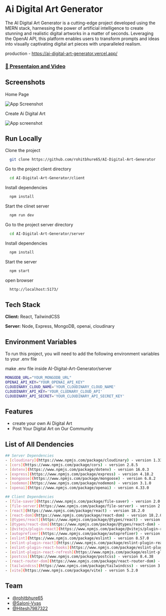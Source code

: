 
# Ai Digital Art Generator

The AI Digital Art Generator is a cutting-edge project developed using the MERN stack, harnessing the power of artificial intelligence to create stunning and realistic digital artworks in a matter of seconds. Leveraging the OpenAI API, this platform enables users to transform prompts and ideas into visually captivating digital art pieces with unparalleled realism.

production - https://ai-digital-art-generator.vercel.app/

### [🚀 Presentaion and Video](https://www.youtube.com/watch?v=3LzZo4XrjYU)

## Screenshots

Home Page

![App Screenshot](https://res.cloudinary.com/dmuwerefm/image/upload/v1712491519/tf4jldjrtxrzq6ubetmp.png)

Create Ai Digital Art

![App screenshot](https://res.cloudinary.com/dmuwerefm/image/upload/v1712491499/rnk5dqhgnchomreadgmg.png)


## Run Locally

Clone the project

```bash
  git clone https://github.com/rohitbhure65/AI-Digital-Art-Generator
```

Go to the project client directory

```bash
  cd AI-Digital-Art-Generator/client
```

Install dependencies

```bash
  npm install
```


Start the clinet server

```bash
  npm run dev
```

Go to the project server directory

```bash
  cd AI-Digital-Art-Generator/server
```

Install dependencies

```bash
  npm install
```

Start the server

```bash
  npm start
```

open browser

```bash
  http://localhost:5173/
```


## Tech Stack

**Client:** React, TailwindCSS

**Server:** Node, Express, MongoDB, openai, cloudinary


## Environment Variables

To run this project, you will need to add the following environment variables to your .env file

make .env file inside AI-Digital-Art-Generator/server

```bash
MONGODB_URL="YOUR_MONGODB_URL"
OPENAI_API_KEY="YOUR_OPENAI_API_KEY"
CLOUDINARY_CLOUD_NAME='YOUR_CLOUDINARY_CLOUD_NAME'
CLOUDINARY_API_KEY='YOUR_CLUDNARY_CLOUD_API'
CLOUDINARY_API_SECRET='YOUR_CLOUDINARY_API_SECRET_KEY'
```
## Features

- create your own Ai Digital Art
- Post Your Digital Art on Our Community


## List of All Dendencies

```bash
## Server Dependencies
- [cloudinary](https://www.npmjs.com/package/cloudinary) - version 1.33.0
- [cors](https://www.npmjs.com/package/cors) - version 2.8.5
- [dotenv](https://www.npmjs.com/package/dotenv) - version 16.0.3
- [express](https://www.npmjs.com/package/express) - version 4.18.2
- [mongoose](https://www.npmjs.com/package/mongoose) - version 6.8.2
- [nodemon](https://www.npmjs.com/package/nodemon) - version 3.1.0
- [openai](https://www.npmjs.com/package/openai) - version 4.33.0

## Client Dependencies
- [file-saver](https://www.npmjs.com/package/file-saver) - version 2.0.5
- [file-server](https://www.npmjs.com/package/file-server) - version 2.2.1
- [react](https://www.npmjs.com/package/react) - version 18.2.0
- [react-dom](https://www.npmjs.com/package/react-dom) - version 18.2.0
- [@types/react](https://www.npmjs.com/package/@types/react) - version 18.2.66
- [@types/react-dom](https://www.npmjs.com/package/@types/react-dom) - version 18.2.22
- [@vitejs/plugin-react](https://www.npmjs.com/package/@vitejs/plugin-react) - version 4.2.1
- [autoprefixer](https://www.npmjs.com/package/autoprefixer) - version 10.4.19
- [eslint](https://www.npmjs.com/package/eslint) - version 8.57.0
- [eslint-plugin-react](https://www.npmjs.com/package/eslint-plugin-react) - version 7.34.1
- [eslint-plugin-react-hooks](https://www.npmjs.com/package/eslint-plugin-react-hooks) - version 4.6.0
- [eslint-plugin-react-refresh](https://www.npmjs.com/package/eslint-plugin-react-refresh) - version 0.4.6
- [postcss](https://www.npmjs.com/package/postcss) - version 8.4.38
- [react-router-dom](https://www.npmjs.com/package/react-router-dom) - version 6.22.3
- [tailwindcss](https://www.npmjs.com/package/tailwindcss) - version 3.4.3
- [vite](https://www.npmjs.com/package/vite) - version 5.2.0

```


## Team

- [@rohitbhure65](https://www.github.com/rohitbhure65)
- [@Saloni-Vyas](https://github.com/Saloni-Vyas)
- [@Hitesh7987322](https://github.com/Hitesh7987322)
